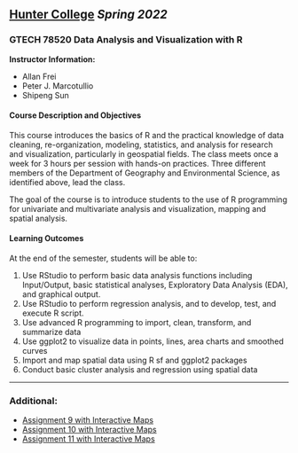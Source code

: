 ## [**Hunter College**](https://hunter.cuny.edu/) *Spring 2022*

### GTECH 78520 Data Analysis and Visualization with R

**Instructor Information:**

- Allan Frei
- Peter J. Marcotullio
- Shipeng Sun

#### Course Description and Objectives

This course introduces the basics of R and the practical knowledge of data cleaning, re-organization, modeling, statistics, and analysis for research and visualization, particularly in geospatial fields. The class meets once a week for 3 hours per session with hands-on practices. Three different members of the Department of Geography and Environmental Science, as identified above, lead the class.

The goal of the course is to introduce students to the use of R programming for univariate and multivariate analysis and visualization, mapping and spatial analysis.

#### Learning Outcomes

At the end of the semester, students will be able to:

1. Use RStudio to perform basic data analysis functions including Input/Output, basic statistical analyses, Exploratory Data Analysis (EDA), and graphical output.
2. Use RStudio to perform regression analysis, and to develop, test, and execute R script.
3. Use advanced R programming to import, clean, transform, and summarize data
4. Use ggplot2 to visualize data in points, lines, area charts and smoothed curves
5. Import and map spatial data using R sf and ggplot2 packages
6. Conduct basic cluster analysis and regression using spatial data

----------

### Additional:

- [Assignment 9 with Interactive Maps](https://rpubs.com/reinarin/894963)
- [Assignment 10 with Interactive Maps](https://rpubs.com/reinarin/899950)
- [Assignment 11 with Interactive Maps](https://rpubs.com/reinarin/902224)
